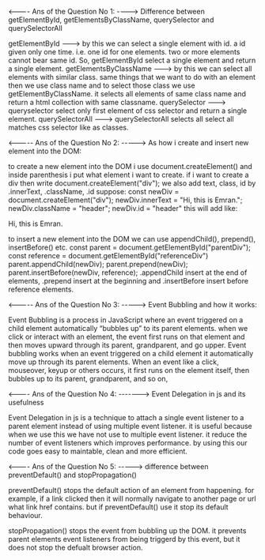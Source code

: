 <---- Ans of the Question No 1: ---->
Difference between getElementById, getElementsByClassName, querySelector and querySelectorAll

getElementById ---> by this we can select a single element with id. a id given only one time. i.e. one id for one elements. two or more elements cannot bear same id. So, getElementById select a single element and return a single element. 
getElementsByClassName ---> by this we can select all elements with similar class. same things that we want to do with an element then we use class name and to select those class we use getElementByClassName. it selects all elements of same class name and return a html collection with same classname.
querySelector ---> queryselector select only first element of css selector and return a single element. 
querySelectorAll ---> querySelectorAll selects all select all matches css selector like as classes. 




<----- Ans of the Question No 2: ----->
As how i create and insert new element into the DOM: 

to create a new element into the DOM i use document.createElement() and inside parenthesis i put what element i want to create. if i want to create a div then write document.createElement("div");
we also add text, class, id by .innerText, .className, .id
suppose: 
const newDiv = document.createElement("div");
newDiv.innerText = "Hi, this is Emran.";
newDiv.className = "header";
newDiv.id = "header"
this will add like: 
<div class="header" id="header">
  Hi, this is Emran.
</div>

to insert a new element into the DOM we can use appendChild(), prepend(), insertBefore() etc. 
const parent = document.getElementById("parentDiv");
const reference = document.getElementById("referenceDiv")
parent.appendChild(newDiv); 
parent.prepend(newDiv);
parent.insertBefore(newDiv, reference);
.appendChild insert at the end of elements, .prepend insert at the beginning and .insertBefore insert before reference elements. 



<----- Ans of the Question No 3: ----->
Event Bubbling and how it works: 

Event Bubbling is a process in JavaScript where an event triggered on a child element automatically “bubbles up” to its parent elements. when we click or interact with an element, the event first runs on that element and then moves upward through its parent, grandparent, and go upper. 
Event bubbling works when an event triggered on a child element it automatically move up through its parent elements. When an event like a click, mouseover, keyup or others occurs, it first runs on the element itself, then bubbles up to its parent, grandparent, and so on,


<---- Ans of the Question No 4: ------->
Event Delegation in js and its usefulness

Event Delegation in js is a technique to attach a single event listener to a parent element instead of using multiple event listener. it is useful because when we use this we have not use to multiple event listener. it reduce the number of event listeners which improves performance. by using this our code goes easy to maintable, clean and more efficient. 



<---- Ans of the Question No 5: ----->
difference between preventDefault() and stopPropagation()

preventDefault() stops the default action of an element from happening. for example, if a link clicked then it will normally navigate to another page or url what link href contains. but if preventDefault() use it stop its default behaviour. 

stopPropagation() stops the event from bubbling up the DOM. it prevents parent elements event listeners from being triggerd by this event, but it does not stop the defualt browser action. 
